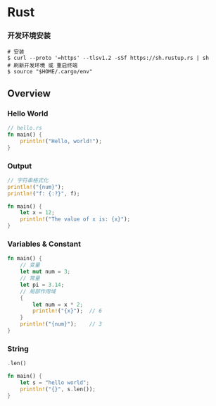 # Rust

### 开发环境安装

```shell
# 安装
$ curl --proto '=https' --tlsv1.2 -sSf https://sh.rustup.rs | sh
# 刷新开发环境 或 重启终端
$ source "$HOME/.cargo/env"
```


## Overview

### Hello World

```rs
// hello.rs
fn main() {
    println!("Hello, world!");
}
```

### Output

```rs
// 字符串格式化
println!("{num}");
println!("f: {:?}", f);
```

```rs
fn main() {
    let x = 12;
    println!("The value of x is: {x}");
}
```

### Variables & Constant

```rs
fn main() {
    // 变量
    let mut num = 3;
    // 常量
    let pi = 3.14;
    // 局部作用域
    {
        let num = x * 2;
        println!("{x}");  // 6
    }
    println!("{num}");    // 3
}
```


### String

```rs
.len()
```

```rs
fn main() {
    let s = "hello world";
    println!("{}", s.len());
}
```


